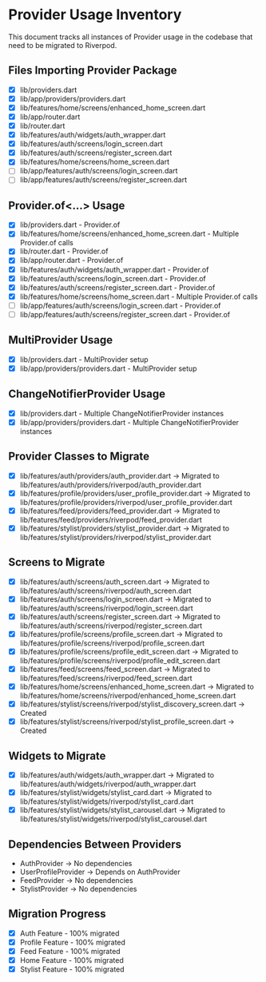 # Provider Usage Inventory

This document tracks all instances of Provider usage in the codebase that need to be migrated to Riverpod.

## Files Importing Provider Package

- [x] lib/providers.dart
- [x] lib/app/providers/providers.dart
- [x] lib/features/home/screens/enhanced_home_screen.dart
- [x] lib/app/router.dart
- [x] lib/router.dart
- [x] lib/features/auth/widgets/auth_wrapper.dart
- [x] lib/features/auth/screens/login_screen.dart
- [x] lib/features/auth/screens/register_screen.dart
- [x] lib/features/home/screens/home_screen.dart
- [ ] lib/app/features/auth/screens/login_screen.dart
- [ ] lib/app/features/auth/screens/register_screen.dart

## Provider.of<...> Usage

- [x] lib/providers.dart - Provider.of<AuthProvider>
- [x] lib/features/home/screens/enhanced_home_screen.dart - Multiple Provider.of calls
- [x] lib/router.dart - Provider.of<AuthProvider>
- [x] lib/app/router.dart - Provider.of<AuthProvider>
- [x] lib/features/auth/widgets/auth_wrapper.dart - Provider.of<AuthProvider>
- [x] lib/features/auth/screens/login_screen.dart - Provider.of<AuthProvider>
- [x] lib/features/auth/screens/register_screen.dart - Provider.of<AuthProvider>
- [x] lib/features/home/screens/home_screen.dart - Multiple Provider.of calls
- [ ] lib/app/features/auth/screens/login_screen.dart - Provider.of<AuthProvider>
- [ ] lib/app/features/auth/screens/register_screen.dart - Provider.of<AuthProvider>

## MultiProvider Usage

- [x] lib/providers.dart - MultiProvider setup
- [x] lib/app/providers/providers.dart - MultiProvider setup

## ChangeNotifierProvider Usage

- [x] lib/providers.dart - Multiple ChangeNotifierProvider instances
- [x] lib/app/providers/providers.dart - Multiple ChangeNotifierProvider instances

## Provider Classes to Migrate

- [x] lib/features/auth/providers/auth_provider.dart -> Migrated to lib/features/auth/providers/riverpod/auth_provider.dart
- [x] lib/features/profile/providers/user_profile_provider.dart -> Migrated to lib/features/profile/providers/riverpod/user_profile_provider.dart
- [x] lib/features/feed/providers/feed_provider.dart -> Migrated to lib/features/feed/providers/riverpod/feed_provider.dart
- [x] lib/features/stylist/providers/stylist_provider.dart -> Migrated to lib/features/stylist/providers/riverpod/stylist_provider.dart

## Screens to Migrate

- [x] lib/features/auth/screens/auth_screen.dart -> Migrated to lib/features/auth/screens/riverpod/auth_screen.dart
- [x] lib/features/auth/screens/login_screen.dart -> Migrated to lib/features/auth/screens/riverpod/login_screen.dart
- [x] lib/features/auth/screens/register_screen.dart -> Migrated to lib/features/auth/screens/riverpod/register_screen.dart
- [x] lib/features/profile/screens/profile_screen.dart -> Migrated to lib/features/profile/screens/riverpod/profile_screen.dart
- [x] lib/features/profile/screens/profile_edit_screen.dart -> Migrated to lib/features/profile/screens/riverpod/profile_edit_screen.dart
- [x] lib/features/feed/screens/feed_screen.dart -> Migrated to lib/features/feed/screens/riverpod/feed_screen.dart
- [x] lib/features/home/screens/enhanced_home_screen.dart -> Migrated to lib/features/home/screens/riverpod/enhanced_home_screen.dart
- [x] lib/features/stylist/screens/riverpod/stylist_discovery_screen.dart -> Created
- [x] lib/features/stylist/screens/riverpod/stylist_profile_screen.dart -> Created

## Widgets to Migrate

- [x] lib/features/auth/widgets/auth_wrapper.dart -> Migrated to lib/features/auth/widgets/riverpod/auth_wrapper.dart
- [x] lib/features/stylist/widgets/stylist_card.dart -> Migrated to lib/features/stylist/widgets/riverpod/stylist_card.dart
- [x] lib/features/stylist/widgets/stylist_carousel.dart -> Migrated to lib/features/stylist/widgets/riverpod/stylist_carousel.dart

## Dependencies Between Providers

- AuthProvider -> No dependencies
- UserProfileProvider -> Depends on AuthProvider
- FeedProvider -> No dependencies
- StylistProvider -> No dependencies

## Migration Progress

- [x] Auth Feature - 100% migrated
- [x] Profile Feature - 100% migrated
- [x] Feed Feature - 100% migrated
- [x] Home Feature - 100% migrated
- [x] Stylist Feature - 100% migrated
